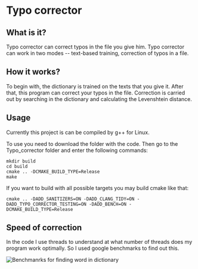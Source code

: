 # Typo corrector

## What is it?

Typo corrector can correct typos in the file you give him.
Typo corrector can work in two modes -- text-based training, correction of typos in a file.

## How it works?

To begin with, the dictionary is trained on the texts that you give it. After that, this program can correct your typos in the file. Correction is carried out by searching in the dictionary and calculating the Levenshtein distance.

## Usage

Currently this project is can be compiled by g++ for Linux.

To use you need to download the folder with the code. Then go to the Typo_corrector folder and enter the following commands:
    
    mkdir build
    cd build
    cmake .. -DCMAKE_BUILD_TYPE=Release
    make

If you want to build with all possible targets you may build cmake like that:

    cmake .. -DADD_SANITIZERS=ON -DADD_CLANG_TIDY=ON -DADD_TYPO_CORRECTOR_TESTING=ON -DADD_BENCH=ON -DCMAKE_BUILD_TYPE=Release

## Speed of correction
In the code I use threads to understand at what number of threads does my program work optimally. So I used google benchmarks to find out this.

![Benchmanrks for finding word in dictionary](/images/find_bench.png)